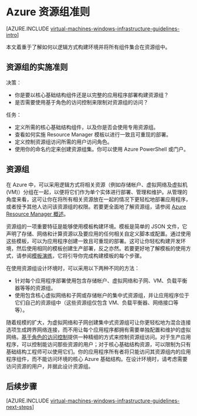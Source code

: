 <properties
	pageTitle="资源组准则 | Azure"
	description="了解用于在 Azure 基础结构服务中部署资源组的关键设计和实施准则。"
	documentationCenter=""
	services="virtual-machines-windows"
	authors="iainfoulds"
	manager="timlt"
	editor=""
	tags="azure-resource-manager"/>

<tags
	ms.service="virtual-machines-windows"
	ms.date="06/30/2016"
	wacn.date=""/>

# Azure 资源组准则

[AZURE.INCLUDE [virtual-machines-windows-infrastructure-guidelines-intro](../includes/virtual-machines-windows-infrastructure-guidelines-intro.md)]

本文着重于了解如何以逻辑方式构建环境并将所有组件集合在资源组中。


## 资源组的实施准则

决策：

- 你是要以核心基础结构组件还是以完整的应用程序部署构建资源组？
- 是否需要使用基于角色的访问控制来限制对资源组的访问？

任务：

- 定义所需的核心基础结构组件，以及你是否会使用专用资源组。
- 查看如何实施 Resource Manager 模板以进行一致且可重现的部署。
- 定义控制资源组访问所需的用户访问角色。
- 使用你的命名约定来创建资源组集。你可以使用 Azure PowerShell 或门户。


## 资源组

在 Azure 中，可以采用逻辑方式将相关资源（例如存储帐户、虚拟网络及虚拟机 (VM)）分组在一起，以便将它们作为单个实体进行部署、管理和维护。从管理的角度来看，这可让你在将所有相关资源放在一起的情况下更轻松地部署应用程序，或者授予其他人访问该资源组的权限。若要更全面地了解资源组，请参阅 [Azure Resource Manager 概述](/documentation/articles/resource-group-overview/)。

资源组的一项重要特征是能够使用模板构建环境。模板是简单的 JSON 文件，它声明了存储、网络和计算资源以及要应用的任何相关自定义脚本或配置。通过使用这些模板，可以为应用程序创建一致且可重现的部署。这可让你轻松构建开发环境，然后使用相同的模板创建生产部署，反之亦然。若要更好地了解模板的使用方式，请参阅[模板演练](/documentation/articles/resource-manager-template-walkthrough/)，它将引导你完成构建模板的每个步骤。

在使用资源组设计环境时，可以采用以下两种不同的方法：

- 针对每个应用程序部署使用包含存储帐户、虚拟网络和子网、VM、负载平衡器等等的资源组。
- 使用包含核心虚拟网络和子网或存储帐户的集中式资源组，并让应用程序位于它们自己的资源组中（这些资源组仅包含 VM、负载平衡器、网络接口等等）。

随着规模的扩大，为虚拟网络和子网创建集中式资源组可让你更轻松地为混合连接选项生成跨界网络连接，而不用让每个应用程序都拥有需要单独配置和维护的虚拟网络。[基于角色的访问控制](/documentation/articles/role-based-access-control-what-is/)提供一种精细的方式来控制资源组访问。对于生产应用程序，可以控制能访问那些资源的用户；对于核心基础结构资源，可以限制为只有基础结构工程师可以使用它们。你的应用程序所有者将只能访问其资源组内的应用程序组件，而不能访问环境的核心 Azure 基础结构。在设计环境时，请考虑需要访问资源的用户，并据此设计资源组。


## 后续步骤

[AZURE.INCLUDE [virtual-machines-windows-infrastructure-guidelines-next-steps](../includes/virtual-machines-windows-infrastructure-guidelines-next-steps.md)]

<!---HONumber=Mooncake_0801_2016-->